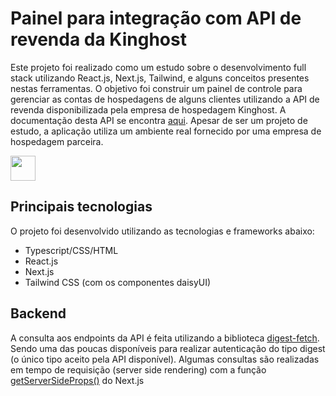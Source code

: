 # Painel para integração com API de revenda da Kinghost

Este projeto foi realizado como um estudo sobre o desenvolvimento full stack utilizando React.js, Next.js, Tailwind, e alguns conceitos presentes nestas ferramentas.
O objetivo foi construir um painel de controle para gerenciar as contas de hospedagens de alguns clientes utilizando a API de revenda disponibilizada pela empresa de hospedagem Kinghost. A documentação desta API se encontra [aqui](https://api.kinghost.net/doc/Cliente).
Apesar de ser um projeto de estudo, a aplicação utiliza um ambiente real fornecido por uma empresa de hospedagem parceira.

<img src="https://media.giphy.com/media/i7mHz6Qe0eDUb0JPij/giphy.gif" width="40" height="40" />

## Principais tecnologias

O projeto foi desenvolvido utilizando as tecnologias e frameworks abaixo:

- Typescript/CSS/HTML
- React.js
- Next.js
- Tailwind CSS (com os componentes daisyUI)


## Backend

A consulta aos endpoints da API é feita utilizando a biblioteca [digest-fetch](https://www.npmjs.com/package/digest-fetch). Sendo uma das poucas disponíveis para realizar autenticação do tipo digest (o único tipo aceito pela API disponível).
Algumas consultas são realizadas em tempo de requisição (server side rendering) com a função [getServerSideProps()](https://nextjs.org/docs/basic-features/data-fetching/get-server-side-props#using-getserversideprops-to-fetch-data-at-request-time) do Next.js  
